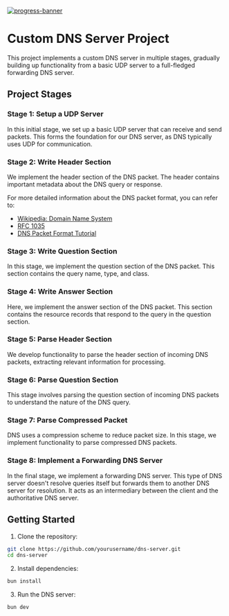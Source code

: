 [![progress-banner](https://backend.codecrafters.io/progress/dns-server/6efce53c-5022-4a1b-90bc-b80604212902)](https://app.codecrafters.io/users/codecrafters-bot?r=2qF)

# Custom DNS Server Project

This project implements a custom DNS server in multiple stages, gradually building up functionality from a basic UDP server to a full-fledged forwarding DNS server.

## Project Stages

### Stage 1: Setup a UDP Server
In this initial stage, we set up a basic UDP server that can receive and send packets. This forms the foundation for our DNS server, as DNS typically uses UDP for communication.

### Stage 2: Write Header Section
We implement the header section of the DNS packet. The header contains important metadata about the DNS query or response.

For more detailed information about the DNS packet format, you can refer to:
- [Wikipedia: Domain Name System](https://en.wikipedia.org/wiki/Domain_Name_System)
- [RFC 1035](https://tools.ietf.org/html/rfc1035)
- [DNS Packet Format Tutorial](https://www2.cs.duke.edu/courses/fall16/compsci356/DNS/DNS-primer.pdf)

### Stage 3: Write Question Section
In this stage, we implement the question section of the DNS packet. This section contains the query name, type, and class.

### Stage 4: Write Answer Section
Here, we implement the answer section of the DNS packet. This section contains the resource records that respond to the query in the question section.

### Stage 5: Parse Header Section
We develop functionality to parse the header section of incoming DNS packets, extracting relevant information for processing.

### Stage 6: Parse Question Section
This stage involves parsing the question section of incoming DNS packets to understand the nature of the DNS query.

### Stage 7: Parse Compressed Packet
DNS uses a compression scheme to reduce packet size. In this stage, we implement functionality to parse compressed DNS packets.

### Stage 8: Implement a Forwarding DNS Server
In the final stage, we implement a forwarding DNS server. This type of DNS server doesn't resolve queries itself but forwards them to another DNS server for resolution. It acts as an intermediary between the client and the authoritative DNS server.

## Getting Started

1. Clone the repository:
```sh
git clone https://github.com/yourusername/dns-server.git
cd dns-server
```


2. Install dependencies:
```sh
bun install
```

3. Run the DNS server:
```sh
bun dev
```